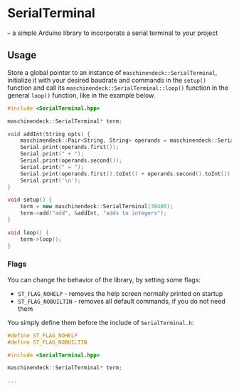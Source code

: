 # SerialTerminal
– a simple Arduino library to incorporate a serial terminal to your project

## Usage
Store a global pointer to an instance of `maschinendeck::SerialTerminal`, initialize it with your desired baudrate and commands in the `setup()` function and call its `maschinendeck::SerialTerminal::loop()` function in the general `loop()` function, like in the example below.

```c++
#include <SerialTerminal.hpp>

maschinendeck::SerialTerminal* term;

void addInt(String opts) {
	maschinendeck::Pair<String, String> operands = maschinendeck::SerialTerminal::ParseCommand(opts);
	Serial.print(operands.first());
	Serial.print(" + ");
	Serial.print(operands.second());
	Serial.print(" = ");
	Serial.print(operands.first().toInt() + operands.second().toInt());
	Serial.print('\n');
}

void setup() {
	term = new maschinendeck::SerialTerminal(38400);
	term->add("add", &addInt, "adds to integers");
}

void loop() {
	term->loop();
}
```
### Flags
You can change the behavior of the library, by setting some flags:

* `ST_FLAG_NOHELP` - removes the help screen normally printed on startup
* `ST_FLAG_NOBUILTIN` - removes all default commands, if you do not need them

You simply define them before the include of `SerialTerminal.h`:

```c++
#define ST_FLAG_NOHELP
#define ST_FLAG_NOBUILTIN

#include <SerialTerminal.hpp>

maschinendeck::SerialTerminal* term;

...

```
